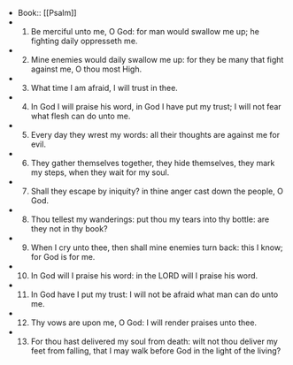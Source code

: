 - Book:: [[Psalm]]
- 1. Be merciful unto me, O God: for man would swallow me up; he fighting daily oppresseth me.
- 2. Mine enemies would daily swallow me up: for they be many that fight against me, O thou most High.
- 3. What time I am afraid, I will trust in thee.
- 4. In God I will praise his word, in God I have put my trust; I will not fear what flesh can do unto me.
- 5. Every day they wrest my words: all their thoughts are against me for evil.
- 6. They gather themselves together, they hide themselves, they mark my steps, when they wait for my soul.
- 7. Shall they escape by iniquity? in thine anger cast down the people, O God.
- 8. Thou tellest my wanderings: put thou my tears into thy bottle: are they not in thy book?
- 9. When I cry unto thee, then shall mine enemies turn back: this I know; for God is for me.
- 10. In God will I praise his word: in the LORD will I praise his word.
- 11. In God have I put my trust: I will not be afraid what man can do unto me.
- 12. Thy vows are upon me, O God: I will render praises unto thee.
- 13. For thou hast delivered my soul from death: wilt not thou deliver my feet from falling, that I may walk before God in the light of the living?
